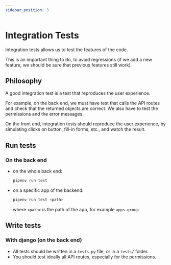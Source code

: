 ```yaml
---
sidebar_position: 3
---
```


# Integration Tests

Integration tests allows us to test the features of the code.

This is an important thing to do, to avoid regressions (if we add a new feature,
we should be sure that previous features still work).

## Philosophy

A good integration test is a test that reproduces the user experience.

For example, on the back end, we must have test that calls the API routes
and check that the returned objects are correct. We also have to test the
permissions and the error messages.

On the front end, integration tests should reproduce the user experience,
by simulating clicks on button, fill-in forms, etc., and watch the result.

## Run tests

### On the back end

- on the whole back end:
  ```bash
  pipenv run test
  ```
- on a specific app of the backend:
  ```bash
  pipenv run test <path>
  ```
  where `<path>` is the path of the app, for example `apps.group`

## Write tests

### With django (on the back end)

- All tests should be written in a `tests.py` file, or in a `tests/` folder.
- You should test ideally all API routes, especially for the permissions.

